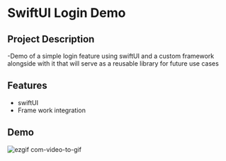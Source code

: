 # SwiftUI Login Demo

## Project Description
-Demo of a simple login feature using swiftUI and a custom framework alongside with it that will serve as a reusable library for future use cases

## Features
- swiftUI
- Frame work integration

## Demo
![ezgif com-video-to-gif](https://user-images.githubusercontent.com/38227064/220056385-6871832c-5eb1-44b8-9d6e-f763c34ed96a.gif)
